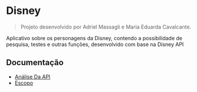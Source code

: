 # Disney

> Projeto desenvolvido por Adriel Massagli e Maria Eduarda Cavalcante.

Aplicativo sobre os personagens da Disney, contendo a possibilidade de pesquisa, testes e outras funções, desenvolvido com base na Disney API

## Documentação
* [Análise Da API](https://github.com/MariaEduCavalcante/AppDisney/wiki/An%C3%A1lise-da-API-do-projeto)
* [Escopo](https://github.com/MariaEduCavalcante/AppDisney/wiki/Escopo)




  


